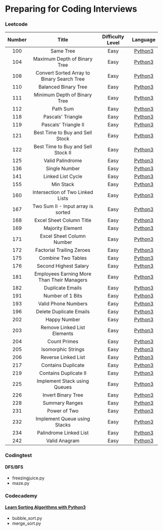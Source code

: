 # Preparing for Coding Interviews
<!-- You can click the language (e.g. Python3) to see solution written in that language -->

### Leetcode
| Number | Title                                      | Difficulty Level | Language |
| :-----:| :------------------------------------:     | :--------------: | :------: |
| 100   | Same Tree                                   | Easy             | [Python3](https://github.com/jenehojinchoi/programming_problems/blob/main/leetcode/100.py)  |  
| 104   | Maximum Depth of Binary Tree                | Easy             | [Python3](https://github.com/jenehojinchoi/programming_problems/blob/main/leetcode/104.py) |  
| 108   | Convert Sorted Array to Binary Search Tree  | Easy             | [Python3](https://github.com/jenehojinchoi/programming_problems/blob/main/leetcode/108.py)  |
| 110   | Balanced Binary Tree                        | Easy             | [Python3](https://github.com/jenehojinchoi/programming_problems/blob/main/leetcode/110.py)  |  
| 111   | Minimum Depth of Binary Tree                | Easy             | [Python3](https://github.com/jenehojinchoi/programming_problems/blob/main/leetcode/111.py)  |  
| 112   | Path Sum                                    | Easy             | [Python3](https://github.com/jenehojinchoi/programming_problems/blob/main/leetcode/112.py)  |  
| 118   | Pascals' Triangle                           | Easy             | [Python3](https://github.com/jenehojinchoi/programming_problems/blob/main/leetcode/118.py)  |  
| 119   | Pascals' Triangle II                        | Easy             | [Python3](https://github.com/jenehojinchoi/programming_problems/blob/main/leetcode/119.py)  |  
| 121   | Best Time to Buy and Sell Stock             | Easy             | [Python3](https://github.com/jenehojinchoi/programming_problems/blob/main/leetcode/121.py)  |  
| 122   | Best Time to Buy and Sell Stock II          | Easy             | [Python3](https://github.com/jenehojinchoi/programming_problems/blob/main/leetcode/122.py)  |  
| 125   | Valid Palindrome                            | Easy             | [Python3](https://github.com/jenehojinchoi/programming_problems/blob/main/leetcode/125.py) |  
| 136   | Single Number                               | Easy             | [Python3](https://github.com/jenehojinchoi/programming_problems/blob/main/leetcode/136.py)  |  
| 141   | Linked List Cycle                           | Easy             | [Python3](https://github.com/jenehojinchoi/programming_problems/blob/main/leetcode/141.py)  |  
| 155   | Min Stack                                   | Easy             | [Python3](https://github.com/jenehojinchoi/programming_problems/blob/main/leetcode/155.py)  |  
| 160   | Intersection of Two Linked Lists            | Easy             | [Python3](https://github.com/jenehojinchoi/programming_problems/blob/main/leetcode/160.py) |  
| 167   | Two Sum II - Input array is sorted          | Easy             | [Python3](https://github.com/jenehojinchoi/programming_problems/blob/main/leetcode/167.py)|
| 168   | Excel Sheet Column Title                    | Easy             | [Python3](https://github.com/jenehojinchoi/programming_problems/blob/main/leetcode/168.py) |  
| 169   | Majority Element                            | Easy             | [Python3](https://github.com/jenehojinchoi/programming_problems/blob/main/leetcode/169.py)  |  
| 171   | Excel Sheet Column Number                   | Easy             | [Python3](https://github.com/jenehojinchoi/programming_problems/blob/main/leetcode/171.py)  | 
| 172   | Factorial Trailing Zeroes                   | Easy             | [Python3](https://github.com/jenehojinchoi/programming_problems/blob/main/leetcode/172.py)  | 
| 175   | Combine Two Tables                          | Easy             | [Python3](https://github.com/jenehojinchoi/programming_problems/blob/main/leetcode/175.py)  | 
| 176   | Second Highest Salary                       | Easy             | [Python3](https://github.com/jenehojinchoi/programming_problems/blob/main/leetcode/176.py)  | 
| 181   |  Employees Earning More Than Their Managers | Easy             | [Python3](https://github.com/jenehojinchoi/programming_problems/blob/main/leetcode/181.py)  | 
| 182   |  Duplicate Emails                           | Easy             | [Python3](https://github.com/jenehojinchoi/programming_problems/blob/main/leetcode/182.py)  | 
| 191   |  Number of 1 Bits                           | Easy             | [Python3](https://github.com/jenehojinchoi/programming_problems/blob/main/leetcode/191.py)  | 
| 193   | Valid Phone Numbers                         | Easy             | [Python3](https://github.com/jenehojinchoi/programming_problems/blob/main/leetcode/193.py)  | 
| 196   | Delete Duplicate Emails                     | Easy             | [Python3](https://github.com/jenehojinchoi/programming_problems/blob/main/leetcode/196.py)  | 
| 202  |  Happy Number                                | Easy             | [Python3](https://github.com/jenehojinchoi/programming_problems/blob/main/leetcode/202.py)  | 
| 203  |  Remove Linked List Elements                 | Easy             | [Python3](https://github.com/jenehojinchoi/programming_problems/blob/main/leetcode/203.py)  | 
| 204  |  Count Primes                                | Easy             | [Python3](https://github.com/jenehojinchoi/programming_problems/blob/main/leetcode/204.py)  | 
| 205  |  Isomorphic Strings                          | Easy             | [Python3](https://github.com/jenehojinchoi/programming_problems/blob/main/leetcode/205.py)  | 
| 206  |  Reverse Linked List                         | Easy             | [Python3](https://github.com/jenehojinchoi/programming_problems/blob/main/leetcode/206.py)  | 
| 217  |  Contains Duplicate                          | Easy             | [Python3](https://github.com/jenehojinchoi/programming_problems/blob/main/leetcode/217.py)  | 
| 219  |  Contains Duplicate II                       | Easy             | [Python3](https://github.com/jenehojinchoi/programming_problems/blob/main/leetcode/219.py)  | 
| 225  | Implement Stack using Queues                 | Easy             | [Python3](https://github.com/jenehojinchoi/programming_problems/blob/main/leetcode/225.py)  | 
| 226  | Invert Binary Tree                           | Easy             | [Python3](https://github.com/jenehojinchoi/programming_problems/blob/main/leetcode/226.py)  | 
| 228 | Summary Ranges                                | Easy             | [Python3](https://github.com/jenehojinchoi/programming_problems/blob/main/leetcode/228.py) |
| 231 | Power of Two                                  | Easy             | [Python3](https://github.com/jenehojinchoi/programming_problems/blob/main/leetcode/231.py) |
| 232 | Implement Queue using Stacks                  | Easy             | [Python3](https://github.com/jenehojinchoi/programming_problems/blob/main/leetcode/232.py) |
| 234 | Palindrome Linked List                        | Easy             | [Python3](https://github.com/jenehojinchoi/programming_problems/blob/main/leetcode/234.py) |
| 242 | Valid Anagram                                 | Easy             | [Python3](https://github.com/jenehojinchoi/programming_problems/blob/main/leetcode/242.py) |

### Codingtest
#### DFS/BFS
- freezingjuice.py
- maze.py

### Codecademy
#### [Learn Sorting Algorithms with Python3](https://www.codecademy.com/learn/sorting-algorithms)
- bubble_sort.py
- merge_sort.py
